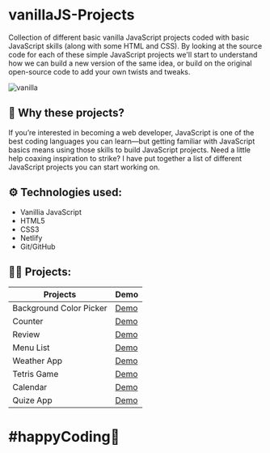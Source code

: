 # vanillaJS-Projects

Collection of different basic vanilla JavaScript projects coded with basic JavaScript skills (along with some HTML and CSS). By looking at the source code for each of these simple JavaScript projects we'll start to understand how we can build a new version of the same idea, or build on the original open-source code to add your own twists and tweaks.

![vanilla](https://user-images.githubusercontent.com/33395312/83944060-801c9c80-a820-11ea-97d9-485b1a930915.png)

## 🤷 Why these projects?

<p> If you’re interested in becoming a web developer, JavaScript is one of the best coding languages you can learn—but getting familiar with JavaScript basics means using those skills to build JavaScript projects. Need a little help coaxing inspiration to strike? I have put together a list of different JavaScript projects you can start working on. </p>

## ⚙️ Technologies used:

- Vanillia JavaScript
- HTML5
- CSS3
- Netlify
- Git/GitHub

## 👨‍💻 Projects:

| Projects                | Demo                                                                     |
| ----------------------- | ------------------------------------------------------------------------ |
| Background Color Picker | <a href="https://jsprojects.netlify.app/backgroundcolorpicker/">Demo</a> |
| Counter                 | <a href="https://jsprojects.netlify.app/simplecounter/">Demo</a>         |
| Review                  | <a href="https://jsprojects.netlify.app/review/">Demo</a>                |
| Menu List               | <a href="https://jsprojects.netlify.app/menu/">Demo</a>                  |
| Weather App             | <a href="https://jsprojects.netlify.app/weather-app/">Demo</a>           |
| Tetris Game             | <a href="https://jsprojects.netlify.app/tetrisgame/">Demo</a>            |
| Calendar                | <a href="https://jsprojects.netlify.app/calendar/">Demo</a>              |
| Quize App               | <a href="https://jsprojects.netlify.app/quize/">Demo</a>                 |

# #happyCoding🚀
